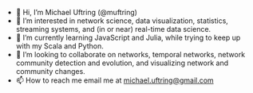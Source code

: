 - 👋 Hi, I’m Michael Uftring (@muftring)
- 👀 I’m interested in network science, data visualization, statistics, streaming systems, and (in or near) real-time data science.
- 🌱 I’m currently learning JavaScript and Julia, while trying to keep up with my Scala and Python.
- 💞️ I’m looking to collaborate on networks, temporal networks, network community detection and evolution, and visualizing network and community changes.
- 📫 How to reach me email me at michael.uftring@gmail.com

<!---
muftring/muftring is a ✨ special ✨ repository because its `README.md` (this file) appears on your GitHub profile.
You can click the Preview link to take a look at your changes.
--->
